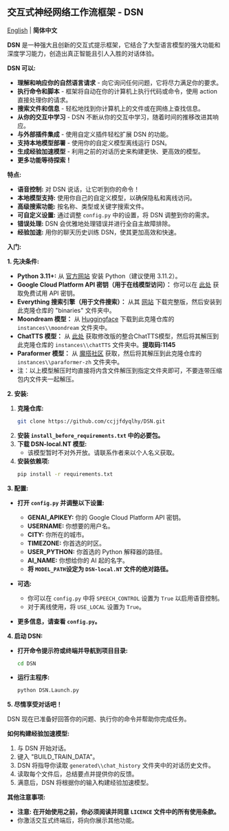 ## 交互式神经网络工作流框架 - DSN 

[English](https://github.com/ccjjfdyqlhy/DSN-pre/) | **简体中文**  

**DSN** 是一种强大且创新的交互式提示框架，它结合了大型语言模型的强大功能和深度学习能力，创造出真正智能且引人入胜的对话体验。

**DSN 可以:**

* **理解和响应你的自然语言请求** - 向它询问任何问题，它将尽力满足你的要求。
* **执行命令和脚本** - 框架将自动在你的计算机上执行代码或命令，使用 action 直接处理你的请求。
* **搜索文件和信息** - 轻松地找到你计算机上的文件或在网络上查找信息。
* **从你的交互中学习** - DSN 不断从你的交互中学习，随着时间的推移改进其响应。
* **与外部插件集成** - 使用自定义插件轻松扩展 DSN 的功能。
* **支持本地模型部署** - 使用你的自定义模型离线运行 DSN。
* **生成经验加速模型** - 利用之前的对话历史来构建更快、更高效的模型。
* **更多功能等待探索！**

**特点:**  
* **语音控制:** 对 DSN 说话，让它听到你的命令！
* **本地模型支持:** 使用你自己的自定义模型，以确保隐私和离线访问。
* **高级搜索功能:** 按名称、类型或关键字搜索文件。
* **可自定义设置:** 通过调整 `config.py` 中的设置，将 DSN 调整到你的需求。
* **错误处理:** DSN 会优雅地处理错误并进行全自主故障排除。
* **经验加速:** 用你的聊天历史训练 DSN，使其更加高效和快速。

**入门:**  

**1. 先决条件:**  
* **Python 3.11+:** 从 [官方网站](https://www.python.org/) 安装 Python（建议使用 3.11.2）。
* **Google Cloud Platform API 密钥（用于在线模型访问）：** 你可以在 [此处](https://aistudio.google.com/app/apikey) 获取免费试用 API 密钥。
* **Everything 搜索引擎（用于文件搜索）：** 从其 [网站](https://www.voidtools.com/downloads) 下载完整版，然后安装到此克隆仓库的 "binaries" 文件夹中。
* **Moondream 模型：** 从 [Huggingface](https://huggingface.co/vikhyatk/moondream2) 下载到此克隆仓库的 `instances\\moondream` 文件夹中。
* **ChatTTS 模型：** 从 [此处](https://www.123pan.com/s/oZO9jv-g46N.html) 获取修改版的整合ChatTTS模型，然后将其解压到此克隆仓库的 `instances\\chatTTS` 文件夹中。**提取码:1145**
* **Paraformer 模型：** 从 [魔搭社区](https://www.modelscope.cn/models/iic/speech_paraformer-large-vad-punc_asr_nat-zh-cn-16k-common-vocab8404-pytorch/summary) 获取，然后将其解压到此克隆仓库的 `instances\\paraformer-zh` 文件夹中。
* 注：以上模型解压时均直接将内含文件解压到指定文件夹即可，不要连带压缩包内文件夹一起解压。

**2. 安装:**

1. **克隆仓库:** 
   ```bash
   git clone https://github.com/ccjjfdyqlhy/DSN.git
   ```
2. **安装 `install_before_requirements.txt` 中的必要包。**
3. **下载 DSN-local.NT 模型:**
   * 该模型暂时不对外开放。请联系作者来以个人名义获取。
4. **安装依赖项:**
   ```bash
   pip install -r requirements.txt
   ```

**3. 配置:**

* **打开 `config.py` 并调整以下设置:**
    * **GENAI_APIKEY:** 你的 Google Cloud Platform API 密钥。
    * **USERNAME:** 你想要的用户名。
    * **CITY:** 你所在的城市。
    * **TIMEZONE:** 你首选的时区。
    * **USER_PYTHON:** 你首选的 Python 解释器的路径。
    * **AI_NAME:** 你想给你的 AI 起的名字。
    * **将 `MODEL_PATH`设定为 `DSN-local.NT` 文件的绝对路径。**
* **可选:** 
    *  你可以在 `config.py` 中将 `SPEECH_CONTROL` 设置为 `True` 以启用语音控制。
    *  对于离线使用，将 `USE_LOCAL` 设置为 `True`。

* **更多信息，请查看 `config.py`。**

**4. 启动 DSN:**

* **打开命令提示符或终端并导航到项目目录:** 
   ```bash
   cd DSN
   ```
* **运行主程序:**
   ```bash
   python DSN.Launch.py
   ```

**5. 尽情享受对话吧！**

DSN 现在已准备好回答你的问题、执行你的命令并帮助你完成任务。

**如何构建经验加速模型:**

1. 与 DSN 开始对话。
2. 键入 "BUILD_TRAIN_DATA"。
3. DSN 将指导你读取 `generated\\chat_history` 文件夹中的对话历史文件。
4. 读取每个文件后，总结要点并提供你的反馈。
5. 满意后，DSN 将根据你的输入构建经验加速模型。

**其他注意事项:**

* **注意: 在开始使用之前，你必须阅读并同意 `LICENCE` 文件中的所有使用条款。**  
* 你激活交互式终端后，将向你展示其他功能。
